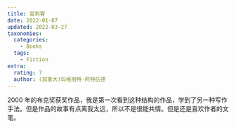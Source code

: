 ```yaml
---
title: 盲刺客
date: 2022-01-07
updated: 2022-03-27
taxonomies:
  categories:
    - Books
  tags:
    - Fiction
extra:
  rating: 7
  author: (加拿大)玛格丽特·阿特伍德
---
```


2000 年的布克奖获奖作品，我是第一次看到这种结构的作品，学到了另一种写作手法。但是作品的故事有点离我太远，所以不是很能共情。但是还是喜欢作者的文笔。

<!-- more -->
